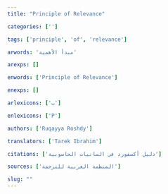 ```yaml
---
title: "Principle of Relevance"

categories: ['']

tags: ['principle', 'of', 'relevance']

arwords: 'مبدأ اﻷهمية'

arexps: []

enwords: ['Principle of Relevance']

enexps: []

arlexicons: ['ب']

enlexicons: ['P']

authors: ['Ruqayya Roshdy']

translators: ['Tarek Ibrahim']

citations: ['دليل أكسفورد في السانيات الحاسوبية']

sources: ['المنظمة العربية للترجمة']

slug: ""
---
```

